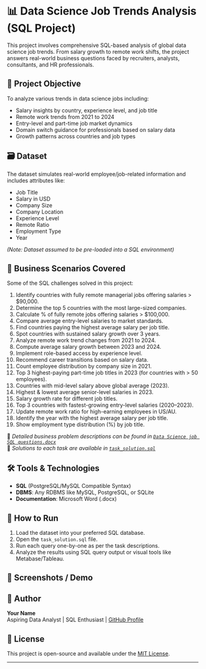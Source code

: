 # 📊 Data Science Job Trends Analysis (SQL Project)

This project involves comprehensive SQL-based analysis of global data science job trends. From salary growth to remote work shifts, the project answers real-world business questions faced by recruiters, analysts, consultants, and HR professionals.

## 📌 Project Objective

To analyze various trends in data science jobs including:
- Salary insights by country, experience level, and job title
- Remote work trends from 2021 to 2024
- Entry-level and part-time job market dynamics
- Domain switch guidance for professionals based on salary data
- Growth patterns across countries and job types

## 🗃️ Dataset

The dataset simulates real-world employee/job-related information and includes attributes like:
- Job Title
- Salary in USD
- Company Size
- Company Location
- Experience Level
- Remote Ratio
- Employment Type
- Year

*(Note: Dataset assumed to be pre-loaded into a SQL environment)*

## 📄 Business Scenarios Covered

Some of the SQL challenges solved in this project:
1. Identify countries with fully remote managerial jobs offering salaries > $90,000.
2. Determine the top 5 countries with the most large-sized companies.
3. Calculate % of fully remote jobs offering salaries > $100,000.
4. Compare average entry-level salaries to market standards.
5. Find countries paying the highest average salary per job title.
6. Spot countries with sustained salary growth over 3 years.
7. Analyze remote work trend changes from 2021 to 2024.
8. Compute average salary growth between 2023 and 2024.
9. Implement role-based access by experience level.
10. Recommend career transitions based on salary data.
11. Count employee distribution by company size in 2021.
12. Top 3 highest-paying part-time job titles in 2023 (for countries with > 50 employees).
13. Countries with mid-level salary above global average (2023).
14. Highest & lowest average senior-level salaries in 2023.
15. Salary growth rate for different job titles.
16. Top 3 countries with fastest-growing entry-level salaries (2020–2023).
17. Update remote work ratio for high-earning employees in US/AU.
18. Identify the year with the highest average salary per job title.
19. Show employment type distribution (%) by job title.

📎 *Detailed business problem descriptions can be found in [`Data Science job SQL questions.docx`](./Data%20Science%20job%20SQL%20questions.%20(1).docx)*  
🧠 *Solutions to each task are available in [`task_solution.sql`](./task_solution.sql)*

## 🛠️ Tools & Technologies

- **SQL** (PostgreSQL/MySQL Compatible Syntax)
- **DBMS**: Any RDBMS like MySQL, PostgreSQL, or SQLite
- **Documentation**: Microsoft Word (.docx)

## 🚀 How to Run

1. Load the dataset into your preferred SQL database.
2. Open the `task_solution.sql` file.
3. Run each query one-by-one as per the task descriptions.
4. Analyze the results using SQL query output or visual tools like Metabase/Tableau.

## 📸 Screenshots / Demo

<!-- Add images or screenshots of your query results or dashboards here -->

## 🤝 Author

**Your Name**  
Aspiring Data Analyst | SQL Enthusiast | [GitHub Profile](https://github.com/yourusername)  

## 📝 License

This project is open-source and available under the [MIT License](LICENSE).

---

